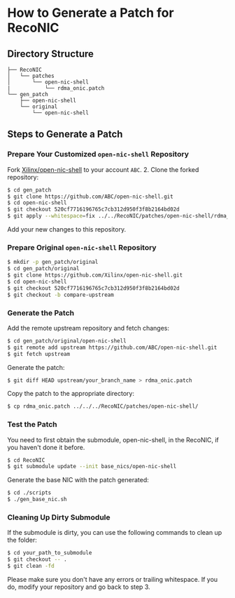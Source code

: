# How to Generate a Patch for RecoNIC

## Directory Structure
```
├── RecoNIC
│   └── patches
│       └── open-nic-shell
|           └── rdma_onic.patch
└── gen_patch
    ├── open-nic-shell
    └── original
        └── open-nic-shell
```

## Steps to Generate a Patch

### Prepare Your Customized `open-nic-shell` Repository
Fork [Xilinx/open-nic-shell](https://github.com/Xilinx/open-nic-shell) to your account `ABC`.
2. Clone the forked repository:
  ```sh
  $ cd gen_patch
  $ git clone https://github.com/ABC/open-nic-shell.git
  $ cd open-nic-shell
  $ git checkout 520cf7716196765c7cb312d950f3f8b2164bd02d
  $ git apply --whitespace=fix ../../RecoNIC/patches/open-nic-shell/rdma_onic.patch
  ```
Add your new changes to this repository.

### Prepare Original `open-nic-shell` Repository

  ```sh
  $ mkdir -p gen_patch/original
  $ cd gen_patch/original
  $ git clone https://github.com/Xilinx/open-nic-shell.git
  $ cd open-nic-shell
  $ git checkout 520cf7716196765c7cb312d950f3f8b2164bd02d
  $ git checkout -b compare-upstream
  ```

### Generate the Patch
Add the remote upstream repository and fetch changes:
  ```sh
  $ cd gen_patch/original/open-nic-shell
  $ git remote add upstream https://github.com/ABC/open-nic-shell.git
  $ git fetch upstream
  ```
Generate the patch:
  ```sh
  $ git diff HEAD upstream/your_branch_name > rdma_onic.patch
  ```
Copy the patch to the appropriate directory:
  ```sh
  $ cp rdma_onic.patch ../../../RecoNIC/patches/open-nic-shell/
  ```

### Test the Patch
You need to first obtain the submodule, open-nic-shell, in the RecoNIC, if you haven't done it before.
  ```sh
  $ cd RecoNIC
  $ git submodule update --init base_nics/open-nic-shell
  ```
Generate the base NIC with the patch generated:
  ```sh
  $ cd ./scripts
  $ ./gen_base_nic.sh
  ```

### Cleaning Up Dirty Submodule
If the submodule is dirty, you can use the following commands to clean up the folder:
```sh
$ cd your_path_to_submodule
$ git checkout -- .
$ git clean -fd
```

Please make sure you don't have any errors or trailing whitespace. If you do, modify your repository and go back to step 3.
